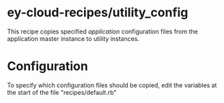 ey-cloud-recipes/utility_config
===============================

This recipe copies specified *application* configuration files from the 
application master instance to utility instances.

Configuration
=============

To specify which configuration files should be copied, edit the variables at
the start of the file "recipes/default.rb"

